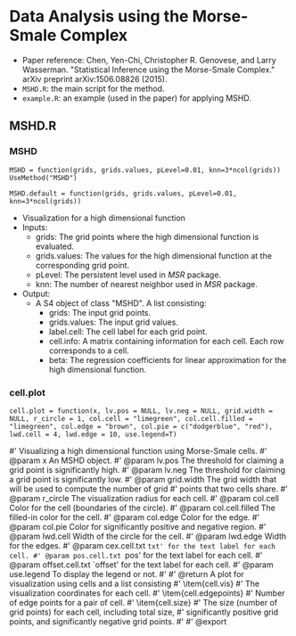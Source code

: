# Data Analysis using the Morse-Smale Complex
- Paper reference: Chen, Yen-Chi, Christopher R. Genovese, and Larry Wasserman. "Statistical Inference using the Morse-Smale Complex." arXiv preprint arXiv:1506.08826 (2015).
- `MSHD.R`: the main script for the method.
- `example.R`: an example (used in the paper) for applying MSHD.

## MSHD.R

### MSHD
`MSHD = function(grids, grids.values, pLevel=0.01, knn=3*ncol(grids)) UseMethod("MSHD")`

`MSHD.default = function(grids, grids.values, pLevel=0.01, knn=3*ncol(grids))`
- Visualization for a high dimensional function
- Inputs:
  - grids: The grid points where the high dimensional function is evaluated.
  - grids.values: The values for the high dimensional function at the corresponding grid point.
  - pLevel: The persistent level used in $MSR$ package.
  - knn: The number of nearest neighbor used in $MSR$ package.
- Output:
  - A S4 object of class "MSHD". A list consisting:
    - grids: The input grid points.
    - grids.values: The input grid values.
    - label.cell: The cell label for each grid point.
    - cell.info: A matrix containing information for each cell. Each row corresponds to a cell.
    - beta: The regression coefficients for linear approximation for the high dimensional function.

### cell.plot
`cell.plot = function(x, lv.pos = NULL, lv.neg = NULL, grid.width = NULL, r_circle = 1, col.cell = "limegreen", col.cell.filled = "limegreen", col.edge = "brown", col.pie = c("dodgerblue", "red"), lwd.cell = 4, lwd.edge = 10, use.legend=T)`

#' Visualizing a high dimensional function using Morse-Smale cells.
#' @param x An MSHD object.
#' @param lv.pos The threshold for claiming a grid point is significantly high.
#' @param lv.neg The threshold for claiming a grid point is significantly low.
#' @param grid.width The grid width that will be used to compute the number of grid
#' points that two cells share.
#' @param r_circle The visualization radius for each cell.
#' @param col.cell Color for the cell (boundaries of the circle).
#' @param col.cell.filled The filled-in color for the cell.
#' @param col.edge Color for the edge.
#' @param col.pie Color for significantly positive and negative region.
#' @param lwd.cell Width of the circle for the cell.
#' @param lwd.edge Width for the edges.
#' @param cex.cell.txt `txt' for the text label for each cell.
#' @param pos.cell.txt `pos' for the text label for each cell.
#' @param offset.cell.txt `offset' for the text label for each cell.
#' @param use.legend To display the legend or not.
#' 
#' @return A plot for visualization using cells and a list consisting 
#' \item{cell.vis}
#' The visualization coordinates for each cell.
#' \item{cell.edgepoints}
#' Number of edge points for a pair of cell.
#' \item{cell.size}
#' The size (number of grid points) for each cell, including total size,
#' significantly positive grid points, and significantly negative grid points.
#' 
#' @export
